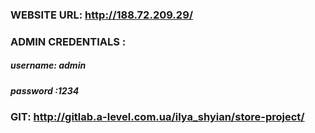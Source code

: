 ### WEBSITE URL: http://188.72.209.29/
### ADMIN CREDENTIALS :
##### username: admin
##### password :1234
### GIT: http://gitlab.a-level.com.ua/ilya_shyian/store-project/
